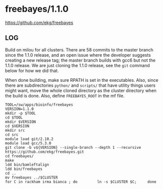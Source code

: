 freebayes/1.1.0
===============

<https://github.com/ekg/freebayes>

LOG
---

Build on milou for all clusters.  There are 58 commits to the master branch
since the 1.1.0 release, and an open issue where the developer suggests creating
a new release tag; the master branch builds with gcc6 but not the 1.1.0 release.
We are just cloning the 1.1.0 release, see the `git` command below for how
we did that.

When done building, make sure RPATH is set in the executables.  Also, since there
are subdirectories `python/` and `scripts/` that have utility things users might 
want, move the whole cloned directory as the cluster directory when the build is
done.  Also, define `FREEBAYES_ROOT` in the mf file.

    TOOL=/sw/apps/bioinfo/freebayes
    VERSION=1.1.0
    mkdir -p $TOOL
    cd $TOOL
    mkdir $VERSION
    cd $VERSION
    mkdir src
    cd src
    module load git/2.10.2
    module load gcc/5.3.0
    git clone -b v${VERSION} --single-branch --depth 1 --recursive https://github.com/ekg/freebayes.git
    cd freebayes/
    make
    ldd bin/bamleftalign 
    ldd bin/freebayes 
    cd ..
    mv freebayes ../$CLUSTER
    for C in rackham irma bianca ; do         ln -s $CLUSTER $C;     done

